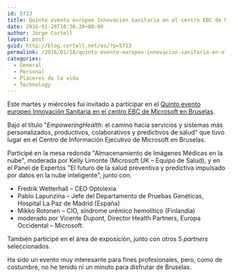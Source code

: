 ```yaml
---
id: 5713
title: Quinto evento europeo Innovación Sanitaria en el centro EBC de Microsoft en Bruselas
date: 2016-01-28T16:36:39+00:00
author: Jorge Cortell
layout: post
guid: http://blog.cortell.net/es/?p=5713
permalink: /2016/01/28/quinto-evento-europeo-innovacion-sanitaria-en-el-centro-ebc-de-microsoft-en-bruselas/
categories:
  - General
  - Personal
  - Placeres de la vida
  - Technology
---
```

Este martes y miércoles fui invitado a participar en el <a href="http://enterprise.microsoft.com/en-us/event/empowering-health/" target="_blank">Quinto evento europeo Innovación Sanitaria en el centro EBC de Microsoft en Bruselas</a>.

Bajo el título "_EmpoweringHealth_: el camino hacia servicios y sistemas más personalizados, productivos, colaborativos y predictivos de salud" que tuvo lugar en el Centro de Información Ejecutivo de Microsoft en Bruselas.

Participé en la mesa redonda "Almacenamiento de Imágenes Médicas en la nube", moderada por Kelly Limonte (Microsoft UK – Equipo de Salud), y en el Panel de Expertos "El futuro de la salud preventiva y predictiva impulsado por datos en la nube inteligente", junto con:

  * Fredrik Wetterhall – CEO Optolexia
  * Pablo Lapunzina – Jefe del Departamento de Pruebas Genéticas, Hospital La Paz de Madrid (España)
  * Mikko Rotonen – CIO, síndrome urémico hemolítico (Finlandia)
  * moderado por Vicente Dupont, Director Health Partners, Europa Occidental – Microsoft.

También participé en el área de exposición, junto con otros 5 _partners_ seleccionados.

Ha sido un evento muy interesante para fines profesionales, pero, como de costumbre, no he tenido ni un minuto para disfrutar de Bruselas.